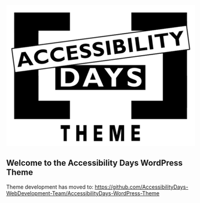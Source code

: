 ![Accessibility Days logo](https://github.com/rafael-minuesa/Accessibility-Days/blob/master/wp-content/themes/accessibility-days/screenshot.png)
## Welcome to the Accessibility Days WordPress Theme

Theme development has moved to: 
https://github.com/AccessibilityDays-WebDevelopment-Team/AccessibilityDays-WordPress-Theme
